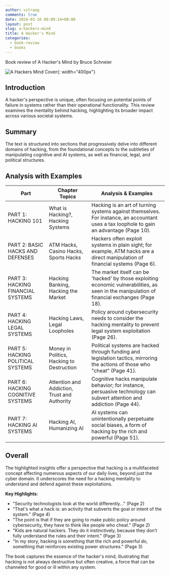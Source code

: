 ```yaml
---
author: vitraag
comments: true
date: 2024-03-16 00:09:14+00:00
layout: post
slug: a-hackers-mind
title: A Hacker's Mind
categories:
  - book-review
  - books
---
```

Book review of A Hacker's Mind by Bruce Schneier

![A Hackers Mind Cover]({{site.url}}{{site.baseurl}}/assets/images/books/a-hackers-mind-cover.jpg){: width="400px"}

## Introduction
A hacker's perspective is unique, often focusing on potential points of failure in systems rather than their operational functionality. This review examines the mentality behind hacking, highlighting its broader impact across various societal systems.

## Summary
The text is structured into sections that progressively delve into different domains of hacking, from the foundational concepts to the subtleties of manipulating cognitive and AI systems, as well as financial, legal, and political structures.

## Analysis with Examples

| Part                          | Chapter Topics                              | Analysis & Examples                                                                                                              |
|-------------------------------|---------------------------------------------|----------------------------------------------------------------------------------------------------------------------------------|
| PART 1: HACKING 101           | What is Hacking?, Hacking Systems           | Hacking is an art of turning systems against themselves. For instance, an accountant uses a tax loophole to gain an advantage (Page 10).  |
| PART 2: BASIC HACKS AND DEFENSES | ATM Hacks, Casino Hacks, Sports Hacks       | Hackers often exploit systems in plain sight; for example, ATM hacks are a direct manipulation of financial systems (Page 6).   |
| PART 3: HACKING FINANCIAL SYSTEMS | Hacking Banking, Hacking the Market         | The market itself can be 'hacked' by those exploiting economic vulnerabilities, as seen in the manipulation of financial exchanges (Page 18). |
| PART 4: HACKING LEGAL SYSTEMS | Hacking Laws, Legal Loopholes                | Policy around cybersecurity needs to consider the hacking mentality to prevent legal system exploitation (Page 26).              |
| PART 5: HACKING POLITICAL SYSTEMS | Money in Politics, Hacking to Destruction  | Political systems are hacked through funding and legislation tactics, mirroring the actions of those who "cheat" (Page 41).     |
| PART 6: HACKING COGNITIVE SYSTEMS | Attention and Addiction, Trust and Authority | Cognitive hacks manipulate behavior; for instance, persuasive technology can subvert attention and addiction (Page 44).          |
| PART 7: HACKING AI SYSTEMS    | Hacking AI, Humanizing AI                    | AI systems can unintentionally perpetuate social biases, a form of hacking by the rich and powerful (Page 51).                  |




## Overall
The highlighted insights offer a perspective that hacking is a multifaceted concept affecting numerous aspects of our daily lives, beyond just the cyber domain. It underscores the need for a hacking mentality to understand and defend against these exploitations.

**Key Highlights**:
- "Security technologists look at the world differently..." (Page 2)
- "That's what a hack is: an activity that subverts the goal or intent of the system." (Page 4)
- "The point is that if they are going to make public policy around cybersecurity, they have to think like people who cheat." (Page 2)
- "Kids are natural hackers. They do it instinctively, because they don’t fully understand the rules and their intent." (Page 3)
- "In my story, hacking is something that the rich and powerful do, something that reinforces existing power structures." (Page 3)

The book captures the essence of the hacker's mind, illustrating that hacking is not always destructive but often creative, a force that can be channeled for good or ill within any system.

